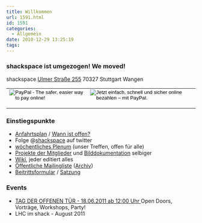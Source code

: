 ```yaml
---
title: Willkommen
url: 1591.html
id: 1591
categories:
  - Allgemein
date: 2010-12-29 13:25:19
tags:
---
```


### shackspace ist umgezogen! We moved!

shackspace
[Ulmer Straße 255](http://www.openstreetmap.org/?mlat=48.7770&amp;mlon=9.236&amp;zoom=15)
70327 Stuttgart Wangen

<table>
<tbody>
<tr>
<td><form action="https://www.paypal.com/cgi-bin/webscr" method="post"> <input name="cmd" type="hidden" value="_s-xclick" /> <input name="hosted_button_id" type="hidden" value="YEGKHQPL8U6GS" /> <input alt="PayPal - The safer, easier way to pay online!" name="submit" src="https://www.paypal.com/en_US/i/btn/btn_donate_LG.gif" type="image" /> </form></td>
<td><form action="https://www.paypal.com/cgi-bin/webscr" method="post"> <input name="cmd" type="hidden" value="_s-xclick" /> <input name="hosted_button_id" type="hidden" value="B742ZCWNEKRJY" /> <input alt="Jetzt einfach, schnell und sicher online bezahlen – mit PayPal." name="submit" src="https://www.paypal.com/de_DE/DE/i/btn/btn_donate_LG.gif" type="image" /> </form></td>
</tr>
</tbody>
</table>

### Einstiegspunkte

*   [Anfahrtsplan](https://blog.shackspace.de/?page_id=713) / [Wann ist offen?](https://blog.shackspace.de/?p=1404)
*   Folge @[shackspace](http://twitter.com/shackspace) auf twitter
*   [wöchentliches Plenum](https://blog.shackspace.de/wiki/doku.php#termine) (unser Treffen, offen für alle)
*   [Projekte der Mitglieder](https://blog.shackspace.de/wiki/doku.php?id=projekte) und [Bilddokumentation](https://blog.shackspace.de/gallery/index.php/) selbiger
*   [Wiki](https://blog.shackspace.de/wiki/doku.php), jeder editiert alles
*   [Öffentliche Mailingliste](https://lists.shackspace.de/mailman/listinfo/public) ([Archiv](https://lists.shackspace.de/pipermail/public/))
*   [Beitrittsformular](https://blog.shackspace.de/wp-content/uploads/2010/10/shack_beitrittserklaerung_v3.pdf) / [Satzung](https://blog.shackspace.de/wp-content/uploads/2010/10/Satzung_Shack_v2.pdf)

### Events

*   [TAG DER OFFENEN TÜR - 18.06.2011 ab 12:00 Uhr ](/?p=2060)
Open Doors, Vorträge, Workshops, Party!
*   LHC im shack - August 2011